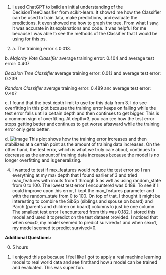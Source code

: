 1.	I used ChatGPT to build an initial understanding of the DecisionTreeClassifier from scikit-learn. It showed me how the Classifier can be used to train data, make predictions,
and evaluate the predictions. It even showed me how to graph the tree. From what I saw, it was accurate in its explanations and code. It was helpful for me because I was able to
see the methods of the Classifier that I would be using for this ps.

3.	a. The training error is 0.013.

b. _Majority Vote Classifier_ average training error: 0.404 and average test error: 0.407

_Decision Tree Classifier_ average training error: 0.013 and average test error: 0.239

_Random Classifier_ average training error: 0.489 and average test error: 0.487

c. I found that the best depth limit to use for this data from 3. I do see overfitting in this plot because the training error keeps on falling while the test error falls until a
certain depth and then continues to get bigger. This is a common sign of overfitting. At depth=3, you can see how the test error stops getting better and continues to get worse
afterward while the training error only gets better.

d.  ![image](https://github.com/user-attachments/assets/f2622dc0-c8e9-47ff-9c20-13a09a4e1bf0)
This plot shows how the training error increases and then stabilizes at a certain point as the amount of training data increases. On the other hand, the test error, which is what
we truly care about, continues to decrease as the amount of training data increases because the model is no longer overfitting and is generalizing.

4. I wanted to test if max_features would reduce the test error so I ran everything at my max depth that I found earlier of 3 and tried max_features with inputs from 1 through 5 as
well as using random_state from 0 to 100. The lowest test error I encountered was 0.189. To see if I could improve upon this error, I kept the max_features parameter and with the
random_state from 0 to 100. On top of that, I thought it might be interesting to combine the SibSp (siblings and spouse on board) and Parch (parents and children on board) columns
to just be one column. The smallest test error I encountered from this was 0.182. I stored this model and used it to predict on the test dataset provided. I noticed that when sex=0,
my model seemed to predict survived=1 and when sex=1, my model seemed to predict survived=0.

__Additional Questions:__

0. 5 hours

2. I enjoyed this ps because I feel like I got to apply a real machine learning model to real world data and see firsthand how a model can be trained and evaluated. This was super fun.

